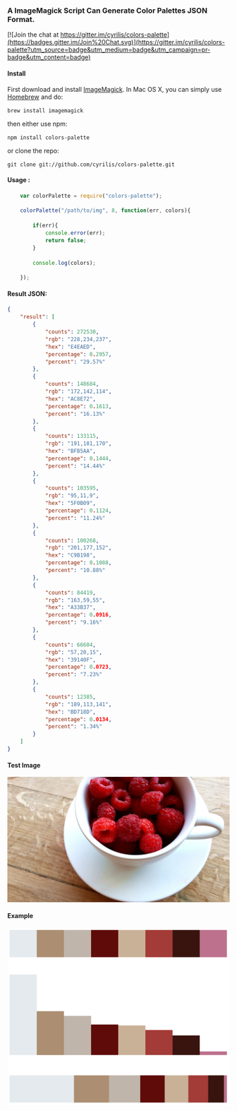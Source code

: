 ### A ImageMagick Script Can Generate Color Palettes JSON Format.

[![Join the chat at https://gitter.im/cyrilis/colors-palette](https://badges.gitter.im/Join%20Chat.svg)](https://gitter.im/cyrilis/colors-palette?utm_source=badge&utm_medium=badge&utm_campaign=pr-badge&utm_content=badge)

#### Install

First download and install  [ImageMagick](http://www.imagemagick.org/). In Mac OS X, you can simply use [Homebrew](http://mxcl.github.io/homebrew/) and do:

    brew install imagemagick

then either use npm:

    npm install colors-palette

or clone the repo:

    git clone git://github.com/cyrilis/colors-palette.git

#### Usage :

```javascript
    var colorPalette = require("colors-palette");

    colorPalette("/path/to/img", 8, function(err, colors){

        if(err){
            console.error(err);
            return false;
        }

        console.log(colors);

    });
```
#### Result JSON:
```json
{
    "result": [
        {
            "counts": 272530,
            "rgb": "228,234,237",
            "hex": "E4EAED",
            "percentage": 0.2957,
            "percent": "29.57%"
        },
        {
            "counts": 148684,
            "rgb": "172,142,114",
            "hex": "AC8E72",
            "percentage": 0.1613,
            "percent": "16.13%"
        },
        {
            "counts": 133115,
            "rgb": "191,181,170",
            "hex": "BFB5AA",
            "percentage": 0.1444,
            "percent": "14.44%"
        },
        {
            "counts": 103595,
            "rgb": "95,11,9",
            "hex": "5F0B09",
            "percentage": 0.1124,
            "percent": "11.24%"
        },
        {
            "counts": 100268,
            "rgb": "201,177,152",
            "hex": "C9B198",
            "percentage": 0.1088,
            "percent": "10.88%"
        },
        {
            "counts": 84419,
            "rgb": "163,59,55",
            "hex": "A33B37",
            "percentage": 0.0916,
            "percent": "9.16%"
        },
        {
            "counts": 66604,
            "rgb": "57,20,15",
            "hex": "39140F",
            "percentage": 0.0723,
            "percent": "7.23%"
        },
        {
            "counts": 12385,
            "rgb": "189,113,141",
            "hex": "BD718D",
            "percentage": 0.0134,
            "percent": "1.34%"
        }
    ]
}
```

#### Test Image
![Test Image](https://github.com/cyrilis/colors-palette/raw/master/test.jpg)
#### Example
![Demo Image](https://github.com/cyrilis/colors-palette/raw/master/test_demo.png)


